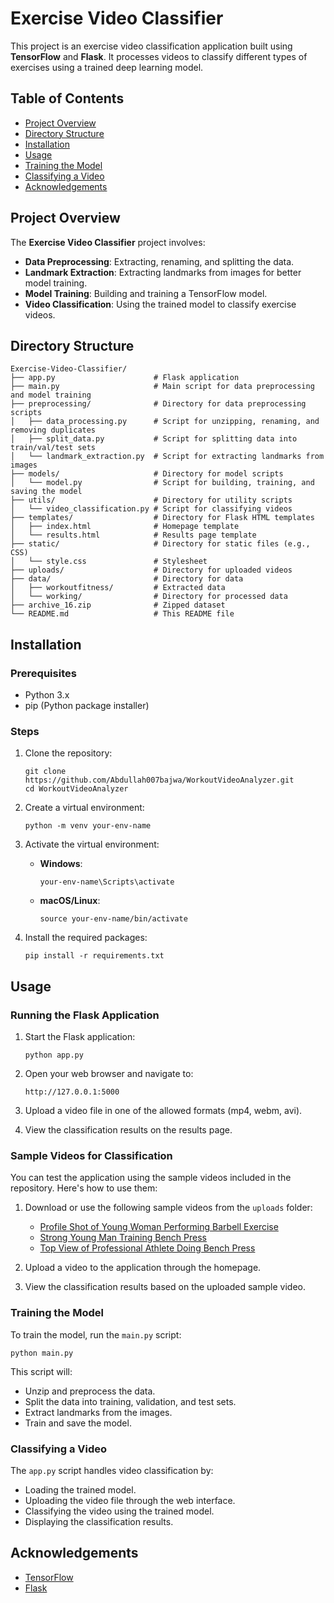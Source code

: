 # Exercise Video Classifier

This project is an exercise video classification application built using **TensorFlow** and **Flask**. It processes videos to classify different types of exercises using a trained deep learning model.

## Table of Contents
- [Project Overview](#project-overview)
- [Directory Structure](#directory-structure)
- [Installation](#installation)
- [Usage](#usage)
- [Training the Model](#training-the-model)
- [Classifying a Video](#classifying-a-video)
- [Acknowledgements](#acknowledgements)

## Project Overview

The **Exercise Video Classifier** project involves:

- **Data Preprocessing**: Extracting, renaming, and splitting the data.
- **Landmark Extraction**: Extracting landmarks from images for better model training.
- **Model Training**: Building and training a TensorFlow model.
- **Video Classification**: Using the trained model to classify exercise videos.

## Directory Structure
```
Exercise-Video-Classifier/
├── app.py                      # Flask application
├── main.py                     # Main script for data preprocessing and model training
├── preprocessing/              # Directory for data preprocessing scripts
│   ├── data_processing.py      # Script for unzipping, renaming, and removing duplicates
│   ├── split_data.py           # Script for splitting data into train/val/test sets
│   └── landmark_extraction.py  # Script for extracting landmarks from images
├── models/                     # Directory for model scripts
│   └── model.py                # Script for building, training, and saving the model
├── utils/                      # Directory for utility scripts
│   └── video_classification.py # Script for classifying videos
├── templates/                  # Directory for Flask HTML templates
│   ├── index.html              # Homepage template
│   └── results.html            # Results page template
├── static/                     # Directory for static files (e.g., CSS)
│   └── style.css               # Stylesheet
├── uploads/                    # Directory for uploaded videos
├── data/                       # Directory for data
│   ├── workoutfitness/         # Extracted data
│   └── working/                # Directory for processed data
├── archive_16.zip              # Zipped dataset
└── README.md                   # This README file
```

## Installation

### Prerequisites

- Python 3.x
- pip (Python package installer)

### Steps

1. Clone the repository:
    ```
    git clone https://github.com/Abdullah007bajwa/WorkoutVideoAnalyzer.git
    cd WorkoutVideoAnalyzer
    ```

2. Create a virtual environment:
    ```
    python -m venv your-env-name
    ```

3. Activate the virtual environment:
    - **Windows**:
        ```
        your-env-name\Scripts\activate
        ```
    - **macOS/Linux**:
        ```
        source your-env-name/bin/activate
        ```

4. Install the required packages:
    ```
    pip install -r requirements.txt
    ```

## Usage

### Running the Flask Application

1. Start the Flask application:
    ```
    python app.py
    ```

2. Open your web browser and navigate to:
    ```
    http://127.0.0.1:5000
    ```

3. Upload a video file in one of the allowed formats (mp4, webm, avi).

4. View the classification results on the results page.

### Sample Videos for Classification

You can test the application using the sample videos included in the repository. Here's how to use them:

1. Download or use the following sample videos from the `uploads` folder:

    - [Profile Shot of Young Woman Performing Barbell Exercise](uploads/Profile_Shot_Young_Woman_Performing_Barbell_Stock_Footage_Video_100_Royalty-free_1103943075.webm)
    - [Strong Young Man Training Bench Press](uploads/Strong_Young_Man_Training_Bench_Press_Stock_Footage_Video_100_Royalty-free_1058641552.webm)
    - [Top View of Professional Athlete Doing Bench Press](uploads/Top_View_Professional_Athlete_Doing_Bench_Stock_Footage_Video_100_Royalty-free_1035271574.webm)

2. Upload a video to the application through the homepage.
3. View the classification results based on the uploaded sample video.

### Training the Model

To train the model, run the `main.py` script:
```
python main.py
```
This script will:
- Unzip and preprocess the data.
- Split the data into training, validation, and test sets.
- Extract landmarks from the images.
- Train and save the model.

### Classifying a Video

The `app.py` script handles video classification by:
- Loading the trained model.
- Uploading the video file through the web interface.
- Classifying the video using the trained model.
- Displaying the classification results.

## Acknowledgements
- [TensorFlow](https://www.tensorflow.org/)
- [Flask](https://flask.palletsprojects.com/)
